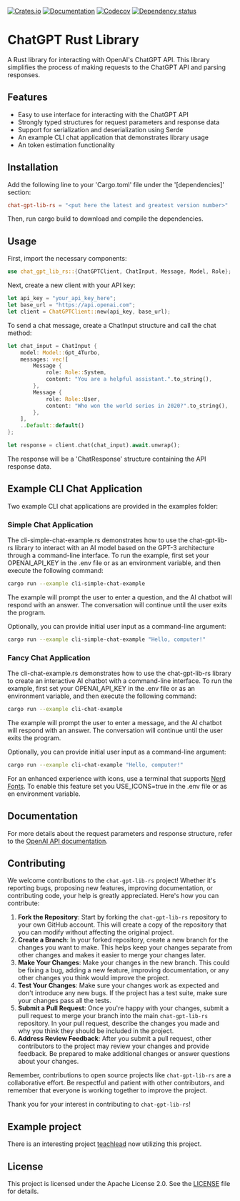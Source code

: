 [![Crates.io](https://img.shields.io/crates/v/chat-gpt-lib-rs.svg)](https://crates.io/crates/chat-gpt-lib-rs)
[![Documentation](https://docs.rs/chat-gpt-lib-rs/badge.svg)](https://docs.rs/chat-gpt-lib-rs/)
[![Codecov](https://codecov.io/github/arend-jan/chat-gpt-lib-rs/coverage.svg?branch=main)](https://codecov.io/gh/arend-jan/chat-gpt-lib-rs)
[![Dependency status](https://deps.rs/repo/github/arend-jan/chat-gpt-lib-rs/status.svg)](https://deps.rs/repo/github/arend-jan/chat-gpt-lib-rs)

# ChatGPT Rust Library
A Rust library for interacting with OpenAI's ChatGPT API. This library simplifies the process of making requests to the ChatGPT API and parsing responses.

## Features
* Easy to use interface for interacting with the ChatGPT API
* Strongly typed structures for request parameters and response data
* Support for serialization and deserialization using Serde
* An example CLI chat application that demonstrates library usage
* An token estimation functionality

## Installation
Add the following line to your 'Cargo.toml' file under the '[dependencies]' section:
```toml
chat-gpt-lib-rs = "<put here the latest and greatest version number>"
```
Then, run cargo build to download and compile the dependencies.

## Usage
First, import the necessary components:
```rust
use chat_gpt_lib_rs::{ChatGPTClient, ChatInput, Message, Model, Role};
```
Next, create a new client with your API key:
```rust
let api_key = "your_api_key_here";
let base_url = "https://api.openai.com";
let client = ChatGPTClient::new(api_key, base_url);
```
To send a chat message, create a ChatInput structure and call the chat method:
```rust
let chat_input = ChatInput {
    model: Model::Gpt_4Turbo,
    messages: vec![
        Message {
            role: Role::System,
            content: "You are a helpful assistant.".to_string(),
        },
        Message {
            role: Role::User,
            content: "Who won the world series in 2020?".to_string(),
        },
    ],
    ..Default::default()
};

let response = client.chat(chat_input).await.unwrap();
```
The response will be a 'ChatResponse' structure containing the API response data.

## Example CLI Chat Application
Two example CLI chat applications are provided in the examples folder:

### Simple Chat Application
The cli-simple-chat-example.rs demonstrates how to use the chat-gpt-lib-rs library to interact with an AI model based on the GPT-3 architecture through a command-line interface. To run the example, first set your OPENAI_API_KEY in the .env file or as an environment variable, and then execute the following command:
```sh
cargo run --example cli-simple-chat-example
```
The example will prompt the user to enter a question, and the AI chatbot will respond with an answer. The conversation will continue until the user exits the program.

Optionally, you can provide initial user input as a command-line argument:

```sh
cargo run --example cli-simple-chat-example "Hello, computer!"
```
### Fancy Chat Application
The cli-chat-example.rs demonstrates how to use the chat-gpt-lib-rs library to create an interactive AI chatbot with a command-line interface. To run the example, first set your OPENAI_API_KEY in the .env file or as an environment variable, and then execute the following command:
```sh
cargo run --example cli-chat-example
```
The example will prompt the user to enter a message, and the AI chatbot will respond with an answer. The conversation will continue until the user exits the program.

Optionally, you can provide initial user input as a command-line argument:

```sh
cargo run --example cli-chat-example "Hello, computer!"
```
For an enhanced experience with icons, use a terminal that supports [Nerd Fonts](https://www.nerdfonts.com/). To enable this feature set you USE_ICONS=true in the .env file or as en environment variable.

## Documentation
For more details about the request parameters and response structure, refer to the [OpenAI API documentation](https://beta.openai.com/docs/api-reference/chat/create).


## Contributing

We welcome contributions to the `chat-gpt-lib-rs` project! Whether it's reporting bugs, proposing new features, improving documentation, or contributing code, your help is greatly appreciated. Here's how you can contribute:

1. **Fork the Repository**: Start by forking the `chat-gpt-lib-rs` repository to your own GitHub account. This will create a copy of the repository that you can modify without affecting the original project.
2. **Create a Branch**: In your forked repository, create a new branch for the changes you want to make. This helps keep your changes separate from other changes and makes it easier to merge your changes later.
3. **Make Your Changes**: Make your changes in the new branch. This could be fixing a bug, adding a new feature, improving documentation, or any other changes you think would improve the project.
4. **Test Your Changes**: Make sure your changes work as expected and don't introduce any new bugs. If the project has a test suite, make sure your changes pass all the tests.
5. **Submit a Pull Request**: Once you're happy with your changes, submit a pull request to merge your branch into the main `chat-gpt-lib-rs` repository. In your pull request, describe the changes you made and why you think they should be included in the project.
6. **Address Review Feedback**: After you submit a pull request, other contributors to the project may review your changes and provide feedback. Be prepared to make additional changes or answer questions about your changes.

Remember, contributions to open source projects like `chat-gpt-lib-rs` are a collaborative effort. Be respectful and patient with other contributors, and remember that everyone is working together to improve the project.

Thank you for your interest in contributing to `chat-gpt-lib-rs`!

## Example project
There is an interesting project [teachlead](https://crates.io/crates/techlead) now utilizing this project.

## License
This project is licensed under the Apache License 2.0. See the [LICENSE](LICENSE) file for details.
